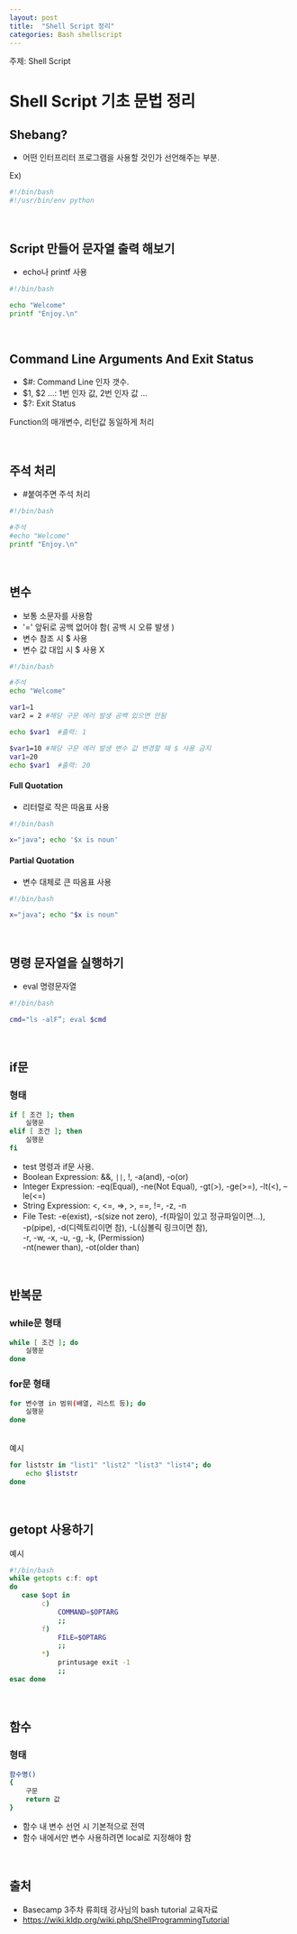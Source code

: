 ```yaml
---
layout: post
title:  "Shell Script 정리"
categories: Bash shellscript
---
```

주제: Shell Script

# Shell Script 기초 문법 정리

## Shebang?
- 어떤 인터프리터 프로그램을 사용할 것인가 선언해주는 부분.

Ex)
```bash
#!/bin/bash
#!/usr/bin/env python
```

<br>

## Script 만들어 문자열 출력 해보기
- echo나 printf 사용

```bash
#!/bin/bash

echo "Welcome"
printf "Enjoy.\n"
```

<br>

## Command Line Arguments And Exit Status
- $#: Command Line 인자 갯수.
- $1, $2 ...: 1번 인자 값, 2번 인자 값 ...
- $?: Exit Status

Function의 매개변수, 리턴값 동일하게 처리

<br>

## 주석 처리
- #붙여주면 주석 처리

```bash
#!/bin/bash

#주석
#echo "Welcome"
printf "Enjoy.\n"
```

<br>

## 변수
- 보통 소문자를 사용함
- '=' 앞뒤로 공백 없어야 함( 공백 시 오류 발생 )
- 변수 참조 시 $ 사용
- 변수 값 대입 시 $ 사용 X

```bash
#!/bin/bash

#주석
echo "Welcome"

var1=1
var2 = 2 #해당 구문 에러 발생 공백 있으면 안됨

echo $var1  #출력: 1

$var1=10 #해당 구문 에러 발생 변수 값 변경할 때 $ 사용 금지
var1=20
echo $var1  #출력: 20
```

#### Full Quotation
- 리터럴로 작은 따옴표 사용

```bash
#!/bin/bash

x="java"; echo '$x is noun'
```

#### Partial Quotation
- 변수 대체로 큰 따옴표 사용

```bash
#!/bin/bash

x="java"; echo "$x is noun"
```

<br>

## 명령 문자열을 실행하기
- eval 명령문자열

```bash
#!/bin/bash

cmd="ls -alF”; eval $cmd
```

<br>

## if문
### 형태
```bash
if [ 조건 ]; then
    실행문
elif [ 조건 ]; then
    실행문
fi
```
- test 명령과 if문 사용.
- Boolean Expression: &&, `||`, !, -a(and), -o(or)
- Integer Expression: -eq(Equal), -ne(Not Equal), -gt(>), -ge(>=), -lt(<), –le(<=)
- String Expression: <, <=, =>, >, ==, !=, -z, -n
- File Test: -e(exist), -s(size not zero), -f(파일이 있고 정규파일이면...),<br>
                -p(pipe), -d(디렉토리이면 참), -L(심볼릭 링크이면 참), <br>
                -r, -w, -x, -u, -g, -k, (Permission) <br>
                 -nt(newer than), -ot(older than)

<br>

## 반복문
### while문 형태
```bash
while [ 조건 ]; do
    실행문
done
```

### for문 형태
```bash
for 변수명 in 범위(배열, 리스트 등); do
    실행문
done
```

<br>
예시

```bash
for liststr in "list1" "list2" "list3" "list4"; do
    echo $liststr
done
```

<br>

## getopt 사용하기
예시
```bash
#!/bin/bash
while getopts c:f: opt
do
   case $opt in
        c)
            COMMAND=$OPTARG
            ;;      
        f)
            FILE=$OPTARG
            ;; 
        *)
            printusage exit -1
            ;;
esac done
```

<br>

## 함수
### 형태
```bash
함수명()
{
	구문
	return 값
}
```
- 함수 내 변수 선언 시 기본적으로 전역
- 함수 내에서만 변수 사용하려면 local로 지정해야 함

<br>

## 출처
- Basecamp 3주차 류희태 강사님의 bash tutorial 교육자료
- https://wiki.kldp.org/wiki.php/ShellProgrammingTutorial
